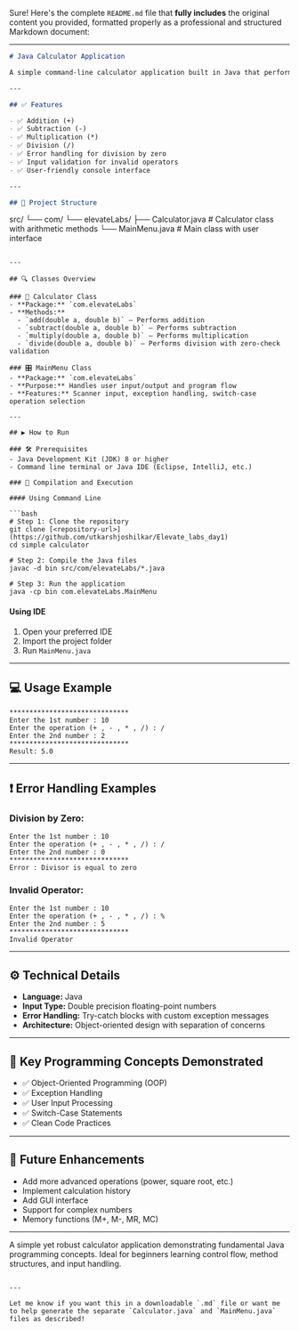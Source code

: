 Sure! Here's the complete `README.md` file that **fully includes** the original content you provided, formatted properly as a professional and structured Markdown document:

---

```markdown
# Java Calculator Application

A simple command-line calculator application built in Java that performs basic arithmetic operations.

---

## ✅ Features

- ✅ Addition (+)
- ✅ Subtraction (-)
- ✅ Multiplication (*)
- ✅ Division (/)
- ✅ Error handling for division by zero
- ✅ Input validation for invalid operators
- ✅ User-friendly console interface

---

## 📁 Project Structure

```

src/
└── com/
└── elevateLabs/
├── Calculator.java    # Calculator class with arithmetic methods
└── MainMenu.java      # Main class with user interface

````

---

## 🔍 Classes Overview

### 🧮 Calculator Class
- **Package:** `com.elevateLabs`
- **Methods:**
  - `add(double a, double b)` – Performs addition
  - `subtract(double a, double b)` – Performs subtraction
  - `multiply(double a, double b)` – Performs multiplication
  - `divide(double a, double b)` – Performs division with zero-check validation

### 🎛️ MainMenu Class
- **Package:** `com.elevateLabs`
- **Purpose:** Handles user input/output and program flow
- **Features:** Scanner input, exception handling, switch-case operation selection

---

## ▶️ How to Run

### 🛠️ Prerequisites
- Java Development Kit (JDK) 8 or higher
- Command line terminal or Java IDE (Eclipse, IntelliJ, etc.)

### 🧪 Compilation and Execution

#### Using Command Line

```bash
# Step 1: Clone the repository
git clone [<repository-url>](https://github.com/utkarshjoshilkar/Elevate_labs_day1)
cd simple calculator

# Step 2: Compile the Java files
javac -d bin src/com/elevateLabs/*.java

# Step 3: Run the application
java -cp bin com.elevateLabs.MainMenu
````

#### Using IDE

1. Open your preferred IDE
2. Import the project folder
3. Run `MainMenu.java`

---

## 💻 Usage Example

```
******************************
Enter the 1st number : 10
Enter the operation (+ , - , * , /) : /
Enter the 2nd number : 2
******************************
Result: 5.0
```

---

## ❗ Error Handling Examples

### Division by Zero:

```
Enter the 1st number : 10
Enter the operation (+ , - , * , /) : /
Enter the 2nd number : 0
******************************
Error : Divisor is equal to zero
```

### Invalid Operator:

```
Enter the 1st number : 10
Enter the operation (+ , - , * , /) : %
Enter the 2nd number : 5
******************************
Invalid Operator
```

---

## ⚙️ Technical Details

* **Language:** Java
* **Input Type:** Double precision floating-point numbers
* **Error Handling:** Try-catch blocks with custom exception messages
* **Architecture:** Object-oriented design with separation of concerns

---

## 📘 Key Programming Concepts Demonstrated

* ✅ Object-Oriented Programming (OOP)
* ✅ Exception Handling
* ✅ User Input Processing
* ✅ Switch-Case Statements
* ✅ Clean Code Practices

---

## 🚀 Future Enhancements

* Add more advanced operations (power, square root, etc.)
* Implement calculation history
* Add GUI interface
* Support for complex numbers
* Memory functions (M+, M-, MR, MC)

---

A simple yet robust calculator application demonstrating fundamental Java programming concepts. Ideal for beginners learning control flow, method structures, and input handling.

```

---

Let me know if you want this in a downloadable `.md` file or want me to help generate the separate `Calculator.java` and `MainMenu.java` files as described!
```
